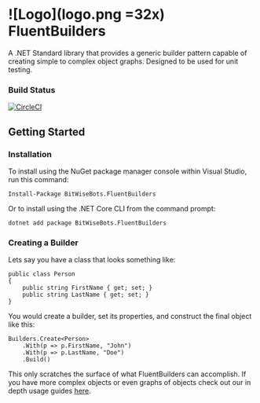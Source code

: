 # ![Logo](logo.png =32x) FluentBuilders
A .NET Standard library that provides a generic builder pattern capable of creating simple to complex object graphs. Designed to be used for unit testing.


### Build Status
[![CircleCI](https://circleci.com/gh/BitWiseBots/FluentBuilders/tree/main.svg?style=shield)](https://circleci.com/gh/BitWiseBots/FluentBuilders/tree/main)

## Getting Started
### Installation

To install using the NuGet package manager console within Visual Studio, run this command:
```
Install-Package BitWiseBots.FluentBuilders
```

Or to install using the .NET Core CLI from the command prompt:
```
dotnet add package BitWiseBots.FluentBuilders
```

### Creating a Builder

Lets say you have a class that looks something like:
```
public class Person
{
    public string FirstName { get; set; }
    public string LastName { get; set; }
}
```

You would create a builder, set its properties, and construct the final object like this:
```
Builders.Create<Person>
    .With(p => p.FirstName, "John")
    .With(p => p.LastName, "Doe")
    .Build()
```

This only scratches the surface of what FluentBuilders can accomplish.
If you have more complex objects or even graphs of objects check out our in depth usage guides [here](https://bitwisebots.github.io/FluentBuilders/).
